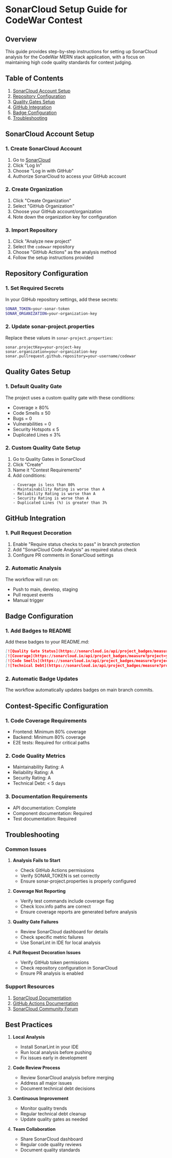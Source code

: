 # SonarCloud Setup Guide for CodeWar Contest

## Overview
This guide provides step-by-step instructions for setting up SonarCloud analysis for the CodeWar MERN stack application, with a focus on maintaining high code quality standards for contest judging.

## Table of Contents
1. [SonarCloud Account Setup](#sonarcloud-account-setup)
2. [Repository Configuration](#repository-configuration)
3. [Quality Gates Setup](#quality-gates-setup)
4. [GitHub Integration](#github-integration)
5. [Badge Configuration](#badge-configuration)
6. [Troubleshooting](#troubleshooting)

## SonarCloud Account Setup

### 1. Create SonarCloud Account
1. Go to [SonarCloud](https://sonarcloud.io/)
2. Click "Log In"
3. Choose "Log in with GitHub"
4. Authorize SonarCloud to access your GitHub account

### 2. Create Organization
1. Click "Create Organization"
2. Select "GitHub Organization"
3. Choose your GitHub account/organization
4. Note down the organization key for configuration

### 3. Import Repository
1. Click "Analyze new project"
2. Select the `codewar` repository
3. Choose "GitHub Actions" as the analysis method
4. Follow the setup instructions provided

## Repository Configuration

### 1. Set Required Secrets
In your GitHub repository settings, add these secrets:
```bash
SONAR_TOKEN=your-sonar-token
SONAR_ORGANIZATION=your-organization-key
```

### 2. Update sonar-project.properties
Replace these values in `sonar-project.properties`:
```properties
sonar.projectKey=your-project-key
sonar.organization=your-organization-key
sonar.pullrequest.github.repository=your-username/codewar
```

## Quality Gates Setup

### 1. Default Quality Gate
The project uses a custom quality gate with these conditions:
- Coverage ≥ 80%
- Code Smells ≤ 50
- Bugs = 0
- Vulnerabilities = 0
- Security Hotspots ≤ 5
- Duplicated Lines ≤ 3%

### 2. Custom Quality Gate Setup
1. Go to Quality Gates in SonarCloud
2. Click "Create"
3. Name it "Contest Requirements"
4. Add conditions:
   ```
   - Coverage is less than 80%
   - Maintainability Rating is worse than A
   - Reliability Rating is worse than A
   - Security Rating is worse than A
   - Duplicated Lines (%) is greater than 3%
   ```

## GitHub Integration

### 1. Pull Request Decoration
1. Enable "Require status checks to pass" in branch protection
2. Add "SonarCloud Code Analysis" as required status check
3. Configure PR comments in SonarCloud settings

### 2. Automatic Analysis
The workflow will run on:
- Push to main, develop, staging
- Pull request events
- Manual trigger

## Badge Configuration

### 1. Add Badges to README
Add these badges to your README.md:
```markdown
[![Quality Gate Status](https://sonarcloud.io/api/project_badges/measure?project=your-project-key&metric=alert_status)](https://sonarcloud.io/dashboard?id=your-project-key)
[![Coverage](https://sonarcloud.io/api/project_badges/measure?project=your-project-key&metric=coverage)](https://sonarcloud.io/dashboard?id=your-project-key)
[![Code Smells](https://sonarcloud.io/api/project_badges/measure?project=your-project-key&metric=code_smells)](https://sonarcloud.io/dashboard?id=your-project-key)
[![Technical Debt](https://sonarcloud.io/api/project_badges/measure?project=your-project-key&metric=sqale_index)](https://sonarcloud.io/dashboard?id=your-project-key)
```

### 2. Automatic Badge Updates
The workflow automatically updates badges on main branch commits.

## Contest-Specific Configuration

### 1. Code Coverage Requirements
- Frontend: Minimum 80% coverage
- Backend: Minimum 80% coverage
- E2E tests: Required for critical paths

### 2. Code Quality Metrics
- Maintainability Rating: A
- Reliability Rating: A
- Security Rating: A
- Technical Debt: < 5 days

### 3. Documentation Requirements
- API documentation: Complete
- Component documentation: Required
- Test documentation: Required

## Troubleshooting

### Common Issues

1. **Analysis Fails to Start**
   - Check GitHub Actions permissions
   - Verify SONAR_TOKEN is set correctly
   - Ensure sonar-project.properties is properly configured

2. **Coverage Not Reporting**
   - Verify test commands include coverage flag
   - Check lcov.info paths are correct
   - Ensure coverage reports are generated before analysis

3. **Quality Gate Failures**
   - Review SonarCloud dashboard for details
   - Check specific metric failures
   - Use SonarLint in IDE for local analysis

4. **Pull Request Decoration Issues**
   - Verify GitHub token permissions
   - Check repository configuration in SonarCloud
   - Ensure PR analysis is enabled

### Support Resources
1. [SonarCloud Documentation](https://docs.sonarcloud.io/)
2. [GitHub Actions Documentation](https://docs.github.com/en/actions)
3. [SonarCloud Community Forum](https://community.sonarsource.com/)

## Best Practices

1. **Local Analysis**
   - Install SonarLint in your IDE
   - Run local analysis before pushing
   - Fix issues early in development

2. **Code Review Process**
   - Review SonarCloud analysis before merging
   - Address all major issues
   - Document technical debt decisions

3. **Continuous Improvement**
   - Monitor quality trends
   - Regular technical debt cleanup
   - Update quality gates as needed

4. **Team Collaboration**
   - Share SonarCloud dashboard
   - Regular code quality reviews
   - Document quality standards 